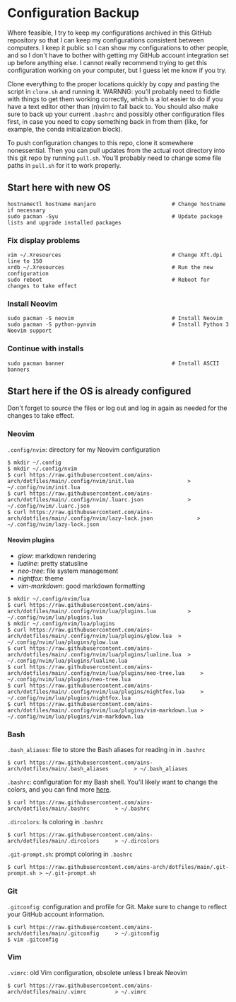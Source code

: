 # Configuration Backup

Where feasible, I try to keep my configurations archived in this GitHub repository
so that I can keep my configurations consistent between computers.
I keep it public so I can show my configurations to other people, and so I don't have to
bother with getting my GitHub account integration set up before anything else.
I cannot really recommend trying to get this configuration working on your computer,
but I guess let me know if you try.

Clone everything to the proper locations quickly by copy and pasting the script in
`clone.sh` and running it.
WARNNG: you'll probably need to fiddle with things to get them working correctly,
which is a lot easier to do if you have a text editor other than (n)vim to fall back to.
You should also make sure to back up your current `.bashrc` and possibly other configuration files
first, in case you need to copy something back in from them (like, for example, the conda
initialization block).

To push configuration changes to this repo, clone it somewhere nonessential.
Then you can pull updates from the actual root directory into this git repo by running `pull.sh`.
You'll probably need to change some file paths in `pull.sh` for it to work properly.

## Start here with new OS

```
hostnamectl hostname manjaro                        # Change hostname if necessary
sudo pacman -Syu                                    # Update package lists and upgrade installed packages
```

### Fix display problems

```
vim ~/.Xresources                                   # Change Xft.dpi line to 150
xrdb ~/.Xresources                                  # Run the new configuration
sudo reboot                                         # Reboot for changes to take effect
```

### Install Neovim

```
sudo pacman -S neovim                               # Install Neovim
sudo pacman -S python-pynvim                        # Install Python 3 Neovim support
```

### Continue with installs

```
sudo pacman banner                                  # Install ASCII banners
```

## Start here if the OS is already configured

Don't forget to source the files or log out and log in again as needed for the changes to take effect.

### Neovim

`.config/nvim`: directory for my Neovim configuration

```
$ mkdir ~/.config
$ mkdir ~/.config/nvim
$ curl https://raw.githubusercontent.com/ains-arch/dotfiles/main/.config/nvim/init.lua                 > ~/.config/nvim/init.lua
$ curl https://raw.githubusercontent.com/ains-arch/dotfiles/main/.config/nvim/.luarc.json              > ~/.config/nvim/.luarc.json
$ curl https://raw.githubusercontent.com/ains-arch/dotfiles/main/.config/nvim/lazy-lock.json              > ~/.config/nvim/lazy-lock.json
```

#### Neovim plugins
* *glow*: markdown rendering
* *lualine*: pretty statusline
* *neo-tree*: file system management
* *nightfox*: theme
* *vim-markdown*: good markdown formatting

```
$ mkdir ~/.config/nvim/lua
$ curl https://raw.githubusercontent.com/ains-arch/dotfiles/main/.config/nvim/lua/plugins.lua          > ~/.config/nvim/lua/plugins.lua
$ mkdir ~/.config/nvim/lua/plugins
$ curl https://raw.githubusercontent.com/ains-arch/dotfiles/main/.config/nvim/lua/plugins/glow.lua  > ~/.config/nvim/lua/plugins/glow.lua
$ curl https://raw.githubusercontent.com/ains-arch/dotfiles/main/.config/nvim/lua/plugins/lualine.lua  > ~/.config/nvim/lua/plugins/lualine.lua
$ curl https://raw.githubusercontent.com/ains-arch/dotfiles/main/.config/nvim/lua/plugins/neo-tree.lua     > ~/.config/nvim/lua/plugins/neo-tree.lua
$ curl https://raw.githubusercontent.com/ains-arch/dotfiles/main/.config/nvim/lua/plugins/nightfox.lua     > ~/.config/nvim/lua/plugins/nightfox.lua
$ curl https://raw.githubusercontent.com/ains-arch/dotfiles/main/.config/nvim/lua/plugins/vim-markdown.lua > ~/.config/nvim/lua/plugins/vim-markdown.lua
```

### Bash

`.bash_aliases`: file to store the Bash aliases for reading in in `.bashrc`

```
$ curl https://raw.githubusercontent.com/ains-arch/dotfiles/main/.bash_aliases        > ~/.bash_aliases
```

`.bashrc`: configuration for my Bash shell. You'll likely want to change the colors,
and you can find more [here](https://wiki.archlinux.org/index.php/Color_Bash_Prompt).

```
$ curl https://raw.githubusercontent.com/ains-arch/dotfiles/main/.bashrc        > ~/.bashrc
```

`.dircolors`: ls coloring in `.bashrc`

```
$ curl https://raw.githubusercontent.com/ains-arch/dotfiles/main/.dircolors     > ~/.dircolors
```

`.git-prompt.sh`: prompt coloring in `.bashrc`

```
$ curl https://raw.githubusercontent.com/ains-arch/dotfiles/main/.git-prompt.sh > ~/.git-prompt.sh
```

### Git

`.gitconfig`: configuration and profile for Git. Make sure to change to reflect your GitHub
account information.

```
$ curl https://raw.githubusercontent.com/ains-arch/dotfiles/main/.gitconfig     > ~/.gitconfig
$ vim .gitconfig
```

### Vim

`.vimrc`: old Vim configuration, obsolete unless I break Neovim

```
$ curl https://raw.githubusercontent.com/ains-arch/dotfiles/main/.vimrc         > ~/.vimrc
```
